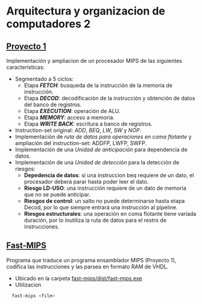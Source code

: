 # Arquitectura y organizacion de computadores 2
## [Proyecto 1](https://github.com/ddevigner/aoc21-22/tree/main/proyecto_1)
Implementación y ampliacion de un procesador MIPS de las siguientes características:
  - Segmentado a 5 ciclos:
    - Etapa **_FETCH_**: busqueda de la instrucción de la memoria de instrucción.
    - Etapa **_DECOD_**: decodificación de la instrucción y obtención de datos del banco de registros.
    - Etapa **_EXECUTION_**: operación de ALU.
    - Etapa **_MEMORY_**: acceso a memoria.
    - Etapa **_WRITE BACK_**: escritura a banco de registros.
  - Instruction-set original: _ADD_, _BEQ_, _LW_, _SW_ y _NOP_.
  - Implementación de _ruta de datos para operaciones en coma flotante_ y ampliación del instruction-set: ADDFP, LWFP, SWFP.
  - Implementación de una _Unidad de anticipación_ para dependencia de datos.
  - Implementación de una _Unidad de detección_ para la detección de riesgos:
    - **Depedencia de datos**: si una instruccion beq requiere de un dato, el procesador deberá parar hasta poder leer el dato.
    - **Riesgo LD-USO**: una instrucción requiere de un dato de memoria que no se puede anticipar.
    - **Riesgos de control**: un salto no puede determinarse hasta etapa Decod, por lo que siempre entrará una instrucción al pipeline.
    - **Riesgos estructurales**: una operación en coma flotante tiene variada duración, por lo inutiliza la ruta de datos para el restro de instrucciones.

## [Fast-MIPS](https://github.com/ddevigner/aoc2-21-22/tree/main/fast-mips)
Programa que traduce un programa ensamblador MIPS (Proyecto 1), codifica las instrucciones y las parsea en formato RAM de VHDL.
- Ubicado en la carpeta [fast-mips/dist/](https://github.com/ddevigner/aoc2-21-22/tree/main/fast-mips/dist)[fast-mips.exe](https://github.com/ddevigner/aoc2-21-22/blob/main/fast-mips/dist/fast-mips.exe)
- Utilizacion
```bash
  fast-mips <file>
```
